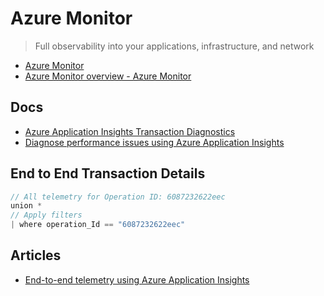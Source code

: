 # Azure Monitor

> Full observability into your applications, infrastructure, and network

* [Azure Monitor](https://azure.microsoft.com/en-us/services/monitor/)
* [Azure Monitor overview - Azure Monitor](https://docs.microsoft.com/en-us/azure/azure-monitor/overview)

## Docs

* [Azure Application Insights Transaction Diagnostics](https://docs.microsoft.com/en-us/azure/azure-monitor/app/transaction-diagnostics)
* [Diagnose performance issues using Azure Application Insights](https://docs.microsoft.com/en-us/azure/azure-monitor/app/tutorial-performance)

## End to End Transaction Details

```js
// All telemetry for Operation ID: 6087232622eec
union *
// Apply filters
| where operation_Id == "6087232622eec"
```

## Articles

* [End-to-end telemetry using Azure Application Insights](https://www.mostafableu.com/blog/end-to-end-telemetry-using-azure-application-insights/)

